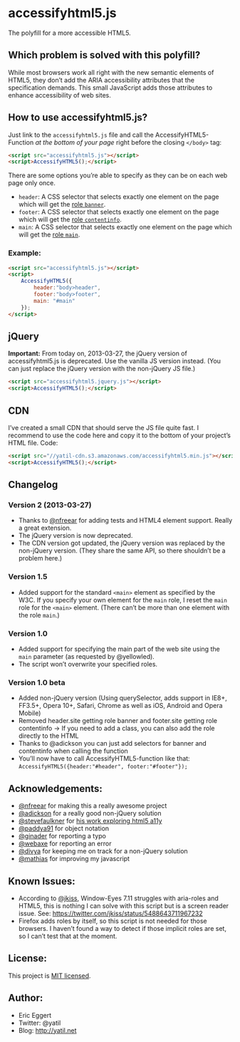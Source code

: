 # accessifyhtml5.js

The polyfill for a more accessible HTML5.

## Which problem is solved with this polyfill?

While most browsers work all right with the new semantic elements of HTML5, they don’t add the ARIA accessibility attributes that the specification demands. This small JavaScript adds those attributes to enhance accessibility of web sites.

## How to use accessifyhtml5.js?

Just link to the `accessifyhtml5.js` file and call the AccessifyHTML5-Function _at the bottom of your page_ right before the closing `</body>` tag:

```html
<script src="accessifyhtml5.js"></script>
<script>AccessifyHTML5();</script>
```

There are some options you’re able to specify as they can be on each web page only once.

* `header`: A CSS selector that selects exactly one element on the page which will get the [role `banner`](http://www.w3.org/TR/wai-aria/roles#banner).
* `footer`: A CSS selector that selects exactly one element on the page which will get the [role `contentinfo`](http://www.w3.org/TR/wai-aria/roles#contentinfo).
* `main`: A CSS selector that selects exactly one element on the page which will get the [role `main`](http://www.w3.org/TR/wai-aria/roles#main).

### Example:

```html
<script src="accessifyhtml5.js"></script>
<script>
	AccessifyHTML5({
		header:"body>header",
		footer:"body>footer",
		main: "#main"
	});
</script>
```

## jQuery

**Important:** From today on, 2013-03-27, the jQuery version of accessifyhtml5.js is deprecated. Use the vanilla JS version instead. (You can just replace the jQuery version with the non-jQuery JS file.)

```html
<script src="accessifyhtml5.jquery.js"></script>
<script>AccessifyHTML5();</script>
```

## CDN

I’ve created a small CDN that should serve the JS file quite fast. I recommend to use the code here and copy it to the bottom of your project’s HTML file. Code:

```html
<script src="//yatil-cdn.s3.amazonaws.com/accessifyhtml5.min.js"></script>
<script>AccessifyHTML5();</script>
```

## Changelog

### Version 2 (2013-03-27)

* Thanks to [@nfreear](https://github.com/nfreear) for adding tests and HTML4 element support. Really a great extension.
* The jQuery version is now deprecated.
* The CDN version got updated, the jQuery version was replaced by the non-jQuery version. (They share the same API, so there shouldn’t be a problem here.)

### Version 1.5

* Added support for the standard `<main>` element as specified by the W3C. If you specify your own element for the `main` role, I reset the `main` role for the `<main>` element. (There can’t be more than one element with the role `main`.)

### Version 1.0

* Added support for specifying the main part of the web site using the `main` parameter (as requested by @yellowled).
* The script won’t overwrite your specified roles.

### Version 1.0 beta

* Added non-jQuery version (Using querySelector, adds support in IE8+, FF3.5+, Opera 10+, Safari, Chrome as well as iOS, Android and Opera Mobile)
* Removed header.site getting role banner and footer.site getting role contentinfo -> If you need to add a class, you can also add the role directly to the HTML
* Thanks to @adickson you can just add selectors for banner and contentinfo when calling the function
* You’ll now have to call AccessifyHTML5-function like that: `AccessifyHTML5({header:"#header", footer:"#footer"});`

## Acknowledgements:

* [@nfreear](https://github.com/nfreear) for making this a really awesome project
* [@adickson](https://github.com/adickson) for a really good non-jQuery solution
* [@stevefaulkner](https://github.com/stevefaulkner) for [his work exploring html5 a11y](http://html5accessibility.com/)
* [@paddya91](https://twitter.com/paddya91) for object notation
* [@ginader](https://github.com/ginader) for reporting a typo
* [@webaxe](https://twitter.com/webaxe) for reporting an error
* [@divya](https://github.com/nimbupani) for keeping me on track for a non-jQuery solution
* [@mathias](https://github.com/mathiasbynens) for improving my javascript

## Known Issues:

* According to [@jkiss](https://twitter.com/jkiss), Window-Eyes 7.11 struggles with aria-roles and HTML5, this is nothing I can solve with this script but is a screen reader issue. See: https://twitter.com/jkiss/status/5488643711967232
* Firefox adds roles by itself, so this script is not needed for those browsers. I haven’t found a way to detect if those implicit roles are set, so I can’t test that at the moment.

## License:

This project is [MIT licensed](http://outline.mit-license.org/).

## Author:

* Eric Eggert
* Twitter: @yatil
* Blog: http://yatil.net
